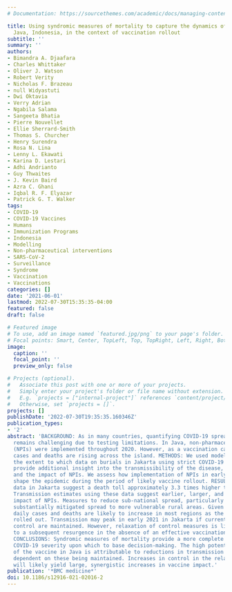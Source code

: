 ```yaml
---
# Documentation: https://sourcethemes.com/academic/docs/managing-content/

title: Using syndromic measures of mortality to capture the dynamics of COVID-19 in
  Java, Indonesia, in the context of vaccination rollout
subtitle: ''
summary: ''
authors:
- Bimandra A. Djaafara
- Charles Whittaker
- Oliver J. Watson
- Robert Verity
- Nicholas F. Brazeau
- null Widyastuti
- Dwi Oktavia
- Verry Adrian
- Ngabila Salama
- Sangeeta Bhatia
- Pierre Nouvellet
- Ellie Sherrard-Smith
- Thomas S. Churcher
- Henry Surendra
- Rosa N. Lina
- Lenny L. Ekawati
- Karina D. Lestari
- Adhi Andrianto
- Guy Thwaites
- J. Kevin Baird
- Azra C. Ghani
- Iqbal R. F. Elyazar
- Patrick G. T. Walker
tags:
- COVID-19
- COVID-19 Vaccines
- Humans
- Immunization Programs
- Indonesia
- Modelling
- Non-pharmaceutical interventions
- SARS-CoV-2
- Surveillance
- Syndrome
- Vaccination
- Vaccinations
categories: []
date: '2021-06-01'
lastmod: 2022-07-30T15:35:35-04:00
featured: false
draft: false

# Featured image
# To use, add an image named `featured.jpg/png` to your page's folder.
# Focal points: Smart, Center, TopLeft, Top, TopRight, Left, Right, BottomLeft, Bottom, BottomRight.
image:
  caption: ''
  focal_point: ''
  preview_only: false

# Projects (optional).
#   Associate this post with one or more of your projects.
#   Simply enter your project's folder or file name without extension.
#   E.g. `projects = ["internal-project"]` references `content/project/deep-learning/index.md`.
#   Otherwise, set `projects = []`.
projects: []
publishDate: '2022-07-30T19:35:35.160346Z'
publication_types:
- '2'
abstract: 'BACKGROUND: As in many countries, quantifying COVID-19 spread in Indonesia
  remains challenging due to testing limitations. In Java, non-pharmaceutical interventions
  (NPIs) were implemented throughout 2020. However, as a vaccination campaign launches,
  cases and deaths are rising across the island. METHODS: We used modelling to explore
  the extent to which data on burials in Jakarta using strict COVID-19 protocols (C19P)
  provide additional insight into the transmissibility of the disease, epidemic trajectory,
  and the impact of NPIs. We assess how implementation of NPIs in early 2021 will
  shape the epidemic during the period of likely vaccine rollout. RESULTS: C19P burial
  data in Jakarta suggest a death toll approximately 3.3 times higher than reported.
  Transmission estimates using these data suggest earlier, larger, and more sustained
  impact of NPIs. Measures to reduce sub-national spread, particularly during Ramadan,
  substantially mitigated spread to more vulnerable rural areas. Given current trajectory,
  daily cases and deaths are likely to increase in most regions as the vaccine is
  rolled out. Transmission may peak in early 2021 in Jakarta if current levels of
  control are maintained. However, relaxation of control measures is likely to lead
  to a subsequent resurgence in the absence of an effective vaccination campaign.
  CONCLUSIONS: Syndromic measures of mortality provide a more complete picture of
  COVID-19 severity upon which to base decision-making. The high potential impact
  of the vaccine in Java is attributable to reductions in transmission to date and
  dependent on these being maintained. Increases in control in the relatively short-term
  will likely yield large, synergistic increases in vaccine impact.'
publication: '*BMC medicine*'
doi: 10.1186/s12916-021-02016-2
---
```

